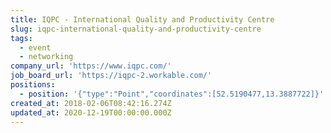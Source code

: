 ```yaml
---
title: IQPC - International Quality and Productivity Centre
slug: iqpc-international-quality-and-productivity-centre
tags:
  - event
  - networking
company_url: 'https://www.iqpc.com/'
job_board_url: 'https://iqpc-2.workable.com/'
positions:
  - position: '{"type":"Point","coordinates":[52.5190477,13.3887722]}'
created_at: 2018-02-06T08:42:16.274Z
updated_at: 2020-12-19T00:00:00.000Z
---
```


